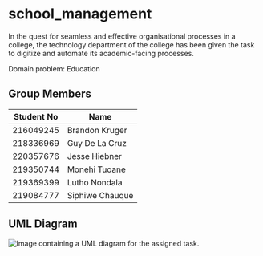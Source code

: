 # school_management

In the quest for seamless and effective organisational processes in a college, the technology department of the college has been given the task to digitize and automate its academic-facing processes.

Domain problem: Education

## Group Members

| Student No | Name            | 
|------------|-----------------|
| 216049245  | Brandon Kruger  |
| 218336969  | Guy De La Cruz  |
| 220357676  | Jesse Hiebner   |
| 219350744  | Monehi Tuoane   |
| 219369399  | Lutho Nondala   |
| 219084777  | Siphiwe Chauque |

## UML Diagram
<img
  src="src/Group 26 - school_management_system.png"
  alt="Image containing a UML diagram for the assigned task."
  title="UML Diagram"
  style="display: inline-block; margin: 0 auto; max-width: 400px">
